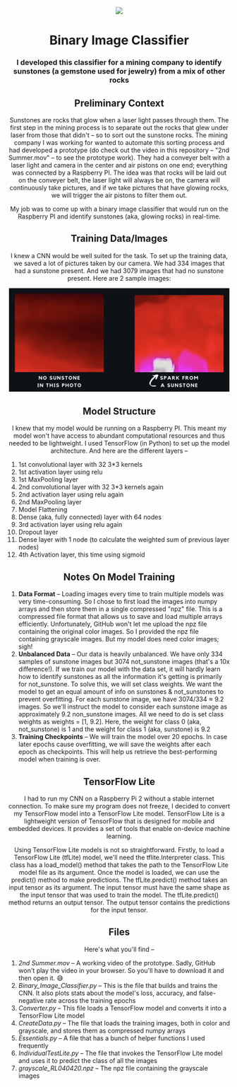 

<p  align="center">
<img  src= "https://github.com/Evaan2001/Binary_Image_Classifier/assets/82547698/510a60c1-55eb-485e-8064-ef7515144dac"
width = "900"/>
  
<h1 align="center">
Binary Image Classifier
</h1>

<h3 align="center">
I developed this classifier for a mining company to identify sunstones (a gemstone used for jewelry) from a mix of other rocks
</h3>

<h2 align="center"> 
Preliminary Context</h2>

<p align="center">
Sunstones are rocks that glow when a laser light passes through them. The first step in the mining process is to separate out the rocks that glew under laser from those that didn't – so to sort out the sunstone rocks. The mining company I was working for wanted to automate this sorting process and had developed a prototype (do check out the video in this repository – "2nd Summer.mov" – to see the prototype work). They had a conveyer belt with a laser light and camera in the center and air pistons on one end; everything was connected by a Raspberry PI. The idea was that rocks will be laid out on the conveyer belt, the laser light will always be on, the camera will continuously take pictures, and if we take pictures that have glowing rocks, we will trigger the air pistons to filter them out. 
</p>

<p  align="center">
My job was to come up with a binary image classifier that would run on the Raspberry PI and identify sunstones (aka, glowing rocks) in real-time.
</p>

<h2 align="center"> 
Training Data/Images
</h2>

<p  align="center">
I knew a CNN would be well suited for the task. To set up the training data, we saved a lot of pictures taken by our camera. We had 334 images that had a sunstone present. And we had 3079 images that had no sunstone present. Here are 2 sample images:
</p>

<p  align="center">
<img  src= "https://github.com/Evaan2001/Images_For_ReadMe/blob/main/Binary_Classifier.png"
  width="500">
</p>

<h2  align="center">
Model Structure
</h2>

<p  align="center">
I knew that my model would be running on a Raspberry PI. This meant my model won't have access to abundant computational resources and thus needed to be lightweight. I used TensorFlow (in Python) to set up the model architecture. And here are the different layers –
</p>

1. 1st convolutional layer with 32 3*3 kernels
2. 1st activation layer using relu
3. 1st MaxPooling layer 
4. 2nd convolutional layer with 32 3*3 kernels again
5. 2nd activation layer using relu again
6. 2nd MaxPooling layer 
7. Model Flattening
8. Dense (aka, fully connected) layer with 64 nodes
9. 3rd activation layer using relu again
10. Dropout layer
11. Dense layer with 1 node (to calculate the weighted sum of previous layer nodes)
12. 4th Activation layer, this time using sigmoid 

<h2  align="center">
Notes On Model Training
</h2>

1. **Data Format** – Loading images every time to train multiple models was very time-consuming. So I chose to first load the images into numpy arrays and then store
them in a single compressed "npz" file. This is a compressed file format 
that allows us to save and load multiple arrays efficiently. Unfortunately, GitHub won't let me upload the npz file containing the original color images. So I provided the npz file containing grayscale images. But my model does need color images; sigh!
2. **Unbalanced Data** – Our data is heavily unbalanced. We have only 334 samples of sunstone images but 3074 not_sunstone images (that's a 10x difference!). If we train our model with the data set, it will hardly learn how to identify sunstones as all the information it's getting is primarily for not_sunstone. To solve this, we will set class weights. We want the model to get an equal amount of info on sunstones & not_sunstones to prevent overfitting. For each sunstone image, we have 3074/334 ≈ 9.2 images. So we'll instruct the model to consider each sunstone image as approximately 9.2 non_sunstone images. All we need to do is set class weights as  weights = [1, 9.2]. Here, the weight for class 0 (aka, not_sunstone) is 1 and the weight for class 1 (aka, sunstone) is 9.2
3. **Training Checkpoints** – We will train the model over 20 epochs. In case later epochs cause overfitting, we will save the weights after each epoch as checkpoints. This will help us retrieve the best-performing model when training is over.

<h2 align="center"> 
TensorFlow Lite
</h2>
 
<p  align="center">
I had to run my CNN on a Raspberry Pi 2 without a stable internet connection. To make sure my program does not freeze, I decided to convert my TensorFlow model into a TensorFlow Lite model. TensorFlow Lite is a lightweight version of TensorFlow that is designed for mobile and embedded devices. It provides a set of tools that enable on-device machine learning.
</p>

<p  align="center">
Using TensorFlow Lite models is not so straightforward. Firstly, to load a TensorFlow Lite (tfLite) model, we'll need the tflite.Interpreter class. This class has a load_model() method that takes the path to the TensorFlow Lite model file as its argument. Once the model is loaded, we can use the predict() method to make predictions. The tfLite.predict() method takes an input tensor as its argument. The input tensor must have the same shape as the input tensor that was used to train the model. The tfLite.predict() method returns an output tensor. The output tensor contains the predictions for the input tensor.
</p>

<h2 align="center"> 
Files
</h2>
 
<p  align="center">
Here's what you'll find –
</p>

1. *2nd Summer.mov* – A working video of the prototype. Sadly, GitHub won't play the video in your browser. So you'll have to download it and then open it. 😅 
2. *Binary_Image_Classifier.py* – This is the file that builds and trains the CNN. It also plots stats about the model's loss, accuracy, and false-negative rate across the training epochs
3. *Converter.py* – This file loads a TensorFlow model and converts it into a TensorFlow Lite model
4. *CreateData.py* – The file that loads the training images, both in color and grayscale, and stores them as compressed numpy arrays 
5. *Essentials.py* – A file that has a bunch of helper functions I used frequently
6. *IndividualTestLite.py* – The file that invokes the TensorFlow Lite model and uses it to predict the class of all the images
7. *grayscale_RL040420.npz* – The npz file containing the grayscale images
